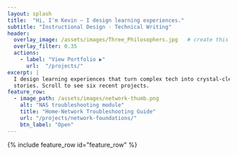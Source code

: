 ```yaml
---
layout: splash
title:  "Hi, I'm Kevin — I design learning experiences."
subtitle: "Instructional Design · Technical Writing"
header:
  overlay_image: /assets/images/Three_Philosophers.jpg   # create this path
  overlay_filter: 0.35
  actions:
    - label: "View Portfolio ▶︎"
      url:  "/projects/"
excerpt: |
  I design learning experiences that turn complex tech into crystal-clear
  stories. Scroll to see six recent projects.
feature_row:
  - image_path: /assets/images/network-thumb.png
    alt: "NAS troubleshooting module"
    title: "Home-Network Troubleshooting Guide"
    url: "/projects/network-foundations/"
    btn_label: "Open"
---
```

{% include feature_row id="feature_row" %}
